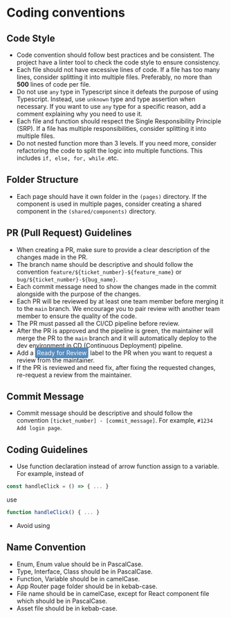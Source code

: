 # Coding conventions

## Code Style

- Code convention should follow best practices and be consistent. The project have a linter tool to check the code style to ensure consistency.
- Each file should not have excessive lines of code. If a file has too many lines, consider splitting it into multiple files. Preferably, no more than **500** lines of code per file.
- Do not use `any` type in Typescript since it defeats the purpose of using Typescript. Instead, use `unknown` type and type assertion when necessary. If you want to use `any` type for a specific reason, add a comment explaining why you need to use it.
- Each file and function should respect the Single Responsibility Principle (SRP). If a file has multiple responsibilities, consider splitting it into multiple files.
- Do not nested function more than 3 levels. If you need more, consider refactoring the code to split the logic into multiple functions. This includes `if, else, for, while` .etc.

## Folder Structure
- Each page should have it own folder in the `(pages)` directory. If the component is used in multiple pages, consider creating a shared component in the `(shared/components)` directory.


## PR (Pull Request) Guidelines
- When creating a PR, make sure to provide a clear description of the changes made in the PR.
- The branch name should be descriptive and should follow the convention `feature/${ticket_number}-${feature_name}` or `bug/${ticket_number}-${bug_name}`.
- Each commit message need to show the changes made in the commit alongside with the purpose of the changes.
- Each PR will be reviewed by at least one team member before merging it to the `main` branch. We encourage you to pair review with another team member to ensure the quality of the code.
- The PR must passed all the CI/CD pipeline before review.
- After the PR is approved and the pipeline is green, the maintainer will merge the PR to the `main` branch and it will automatically deploy to the dev environment in CD (Continuous Deployment) pipeline.
- Add a <span style="color: white; background-color: #578CBE; padding: 4px; border-radius: 4px;">Ready for Review</span> label to the PR when you want to request a review from the maintainer.
- If the PR is reviewed and need fix, after fixing the requested changes, re-request a review from the maintainer.

## Commit Message
- Commit message should be descriptive and should follow the convention `[ticket_number] - [commit_message]`. For example, `#1234 Add login page`.

## Coding Guidelines
- Use function declaration instead of arrow function assign to a variable. For example, instead of 
```ts
const handleClick = () => { ... }
```

use 

```ts
function handleClick() { ... }
```
- Avoid using 

## Name Convention
- Enum, Enum value should be in PascalCase.
- Type, Interface, Class should be in PascalCase.
- Function, Variable should be in camelCase.
- App Router page folder should be in kebab-case.
- File name should be in camelCase, except for React component file which should be in PascalCase.
- Asset file should be in kebab-case.